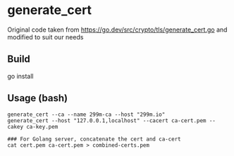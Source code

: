 # generate_cert
Original code taken from https://go.dev/src/crypto/tls/generate_cert.go and modified to suit our needs

## Build
go install

## Usage (bash)
```
generate_cert --ca --name 299m-ca --host "299m.io"
generate_cert --host "127.0.0.1,localhost" --cacert ca-cert.pem --cakey ca-key.pem

### For Golang server, concatenate the cert and ca-cert
cat cert.pem ca-cert.pem > combined-certs.pem

```
